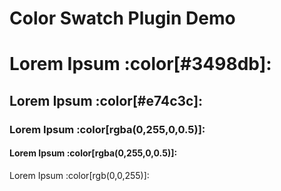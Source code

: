 # Color Swatch Plugin Demo

# Lorem Ipsum :color[#3498db]:

## Lorem Ipsum :color[#e74c3c]:

### Lorem Ipsum :color[rgba(0,255,0,0.5)]:

#### Lorem Ipsum :color[rgba(0,255,0,0.5)]:

Lorem Ipsum :color[rgb(0,0,255)]:
